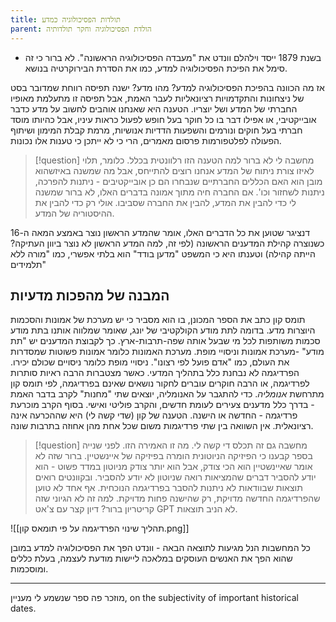 ```yaml
---
title: תולדות הפסיכולוגיה כמדע
parent: הולדת הפסיכולוגיה וחקר תולדותיה
---
```


- בשנת 1879 ייסד וילהלם וונדט את "מעבדה הפסיכולוגיה הראשונה". לא ברור כי זה סימל את הפיכת הפסיכולוגיה למדע, כמו את הסדרת הבירוקרטיה בנושא.

אז מה הכוונה בהפיכת הפסיכולוגיה למדע? מהו מדע?
ישנה תפיסה רווחת שמדובר בסט של ניצחונות והתקדמויות רציונאליות לעבר האמת, אבל תפיסה זו מתעלמת מאופיו החברתי של המדע ושל יוצריו.
הטענה היא שאנחנו אוהבים לחשוב על מדע כדבר אובייקטיבי, או אפילו דבר בו כל חוקר בעל חופש לפעול כראות עיניו, אבל כהיותו מוסד חברתי בעל חוקים ונורמים והשפעות הדדיות אנושיות, מרמת קבלת המימון ושיתוף הפעולה לפלטפורמות פרסום מאמרים, הרי כי לא ייתכן כי טענות אלו נכונות.

>[!question] מחשבה
>לי לא ברור למה הטענה הזו רלוונטית בכלל. כלומר, תלוי לאיזו צורת ניתוח של המדע אנחנו רוצים להתייחס, אבל מה שמשנה באיזשהוא מובן הוא האם הכללים החברתיים שנבחרו הם כן אובייקטיבים - ניתנות להפרכה, ניתנות לשחזור וכו'. אם החברה חיה מתוך אמונה בדברים האלו, לא ברור שמשנה לי כדי להבין את המדע, להבין את החברה שסביבו. אולי רק כדי להבין את ההיסטוריה של המדע.

דנציגר שטוען את כל הדברים האלו, אומר שהמדע הראשון נוצר באמצע המאה ה-16 כשנוצרה קהילת המדענים הראשונה (לפי זה, למה המדע הראשון לא נוצר ביוון העתיקה? הייתה קהילה) וטענתו היא כי המשפט "מדען בודד" הוא בלתי אפשרי, כמו "מורה ללא תלמידים"

## המבנה של מהפכות מדעיות
תומס קון כתב את הספר המכונן, בו הוא מסביר כי יש מערכת של אמונות והסכמות היוצרות מדע. בדומה לתת מודע הקולקטיבי של יונג, שאומר שמלווה אותנו בתת מודע סכמות משותפות לכל מי שבעל אותה שפה-תרבות-ארץ. כך לקבוצת המדענים יש "תת מודע" -מערכת אמונות וניסויי מופת. מערכת האמונות כלומר אמונות פשוטות שמסדרות את העולם, כמו "אדם פועל לפי רצונו". ניסויי מופת כלומר ניסויים שכולם יכירו.
הפרדיגמה לא נבחנת כלל בתהליך המדעי. כאשר מצטברות הרבה ראיות סותרות לפרדיגמה, או הרבה חוקרים עוברים לחקור נושאים שאינם בפרדיגמה, לפי תומס קון מתרחשת *אנומליה*. 
כדי להתגבר על האנומליה, יוצאים שתי "מחנות" לקרב בדבר האמת - בדרך כלל מדענים צעירים לעומת חדשים, והקרב פוליטי ואישי. בסוף הקרב מוכרעת פרדיגמה - החדשה או הישנה.
הטענה של קון (שדי קשה לי) היא שההכרעה אינה רציונאלית. אין השוואה בין שתי פרדיגמות משום שכל אחת מהן אחוזה בתרבות שונה.

>[!question] מחשבה
>גם זה תכלס די קשה לי. מה זו האמירה הזו. לפני שנייה בספר קבענו כי הפיזיקה הניוטונית הומרה בפיזיקה של איינשטיין. ברור שזה לא אומר שאיינשטיין הוא הכי צודק, אבל הוא יותר צודק מניוטון במדד פשוט - הוא יודע להסביר דברים שהמציאות רואה שניוטון לא יודע להסביר. ובקוונטים רואים תוצאות שבוודאות לא ניתנות להסבר בפרדיגמה הנוכחית. אף אחד לא טוען שהפרדיגמה החדשה מדויקת, רק שהישנה פחות מדויקת. למה זה לא הגיוני שזה קריטריון ברור? דיון קצר עם צ'אט GPT לא הניב תוצאות.

![[תהליך שינוי הפרדיגמה על פי תומאס קון.png]]

כל המחשבות הנל מגיעות לתוצאה הבאה - וונדט הפך את הפסיכולוגיה למדע במובן שהוא הפך את האנשים העוסקים במלאכה ליישות מודעת לעצמה, בעלת כללים ומוסכמות.

___
מוזכר פה ספר שנשמע לי מעניין, on the subjectivity of important historical dates.